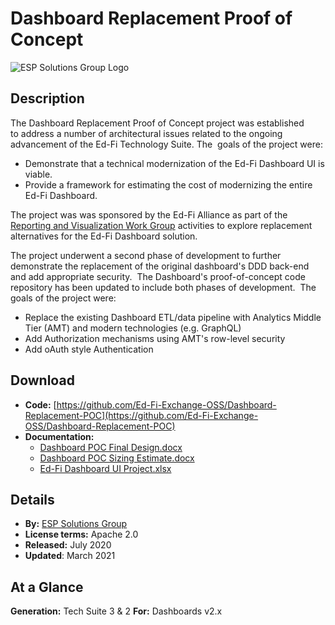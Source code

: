 # Dashboard Replacement Proof of Concept

![ESP Solutions Group Logo](https://edfidocs.blob.core.windows.net/$web/img/edfi-exchange/technology/ESPLogoforESPWebsitesize144pxl.png)

## Description

The Dashboard Replacement Proof of Concept project was established to address a number of architectural issues related to the ongoing advancement of the Ed-Fi Technology Suite. The  goals of the project were:

* Demonstrate that a technical modernization of the Ed-Fi Dashboard UI is viable.
* Provide a framework for estimating the cost of modernizing the entire Ed-Fi Dashboard.

The project was was sponsored by the Ed-Fi Alliance as part of the [Reporting and Visualization Work Group](https://edfi.atlassian.net/wiki/spaces/GOV/pages/20318485/Reporting+and+Visualization+Work+Group) activities to explore replacement alternatives for the Ed-Fi Dashboard solution.

The project underwent a second phase of development to further demonstrate the replacement of the original dashboard's DDD back-end and add appropriate security.  The Dashboard's proof-of-concept code repository has been updated to include both phases of development.  The goals of the project were:

* Replace the existing Dashboard ETL/data pipeline with Analytics Middle Tier (AMT) and modern technologies (e.g. GraphQL)
* Add Authorization mechanisms using AMT's row-level security
* Add oAuth style Authentication

## Download

* **Code:** [https://github.com/Ed-Fi-Exchange-OSS/Dashboard-Replacement-POC](https://github.com/Ed-Fi-Exchange-OSS/Dashboard-Replacement-POC)
* **Documentation:**
  * [Dashboard POC Final Design.docx](https://edfi.atlassian.net/wiki/download/attachments/22492526/Dashboard%20POC%20Final%20Design.docx?version=1&modificationDate=1596468602153&cacheVersion=1&api=v2)
  * [Dashboard POC Sizing Estimate.docx](https://edfi.atlassian.net/wiki/download/attachments/22492526/Dashboard%20POC%20Sizing%20Estimate.docx?version=1&modificationDate=1596468619457&cacheVersion=1&api=v2)
  * [Ed-Fi Dashboard UI Project.xlsx](https://edfi.atlassian.net/wiki/download/attachments/22492526/Ed-Fi%20Dashboard%20UI%20Project.xlsx?version=1&modificationDate=1596468632113&cacheVersion=1&api=v2)

## Details

* **By:** [E](https://www.ed-fi.org)[SP Solutions Group](http://www.espsolutionsgroup.com/)
* ****License terms:**** Apache 2.0
* **Released:** July 2020
* **Updated**: March 2021

## **At a Glance**

**Generation:** Tech Suite 3 & 2
**For:** Dashboards v2.x
